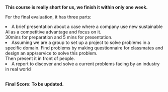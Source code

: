 **This course is really short for us, we finish it within only one week.** <br/>

For the final evaluation, it has three parts:
<li>A brief presentation about a case where a company use new sustainable AI as a competitive advantage and focus on it.<br/>
30mins for preparation and 5 mins for presentation.
</li>
<li>Assuming we are a group to set up a project to solve problems in a specific domain. Find problems by making questionnaire for classmates and design an app/service to solve this problem.<br/>
Then present it in front of people.
</li>
<li>A report to discover and solve a current problems facing by an industry in real world </li> <br/>

**Final Score: To be updated.**
